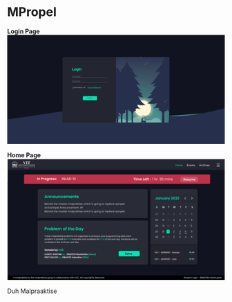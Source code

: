 # MPropel

**Login Page**
![plot](./Pictures/Login.png)

**Home Page**
![plot](./Pictures/home_page.png)

Duh Malpraaktise
